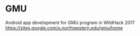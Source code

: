 # GMU
Android app development for GMU program in WildHack 2017
https://sites.google.com/u.northwestern.edu/gmu/home
